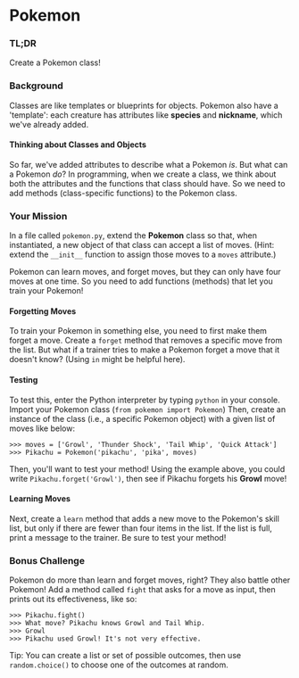 # Pokemon

### TL;DR

Create a Pokemon class!

### Background
Classes are like templates or blueprints for objects. Pokemon also have a 'template': each creature has attributes like **species** and **nickname**, which we've already added.

#### Thinking about Classes and Objects

So far, we've added attributes to describe what a Pokemon *is*. But what can a Pokemon *do*? In programming, when we create a class, we think about both the attributes and the functions that class should have. So we need to add methods (class-specific functions) to the Pokemon class. 

### Your Mission

In a file called `pokemon.py`, extend the **Pokemon** class so that, when instantiated, a new object of that class can accept a list of moves. (Hint: extend the `__init__` function to assign those moves to a `moves` attribute.)

Pokemon can learn moves, and forget moves, but they can only have four moves at one time. So you need to add functions (methods) that let you train your Pokemon!

#### Forgetting Moves
To train your Pokemon in something else, you need to first make them forget a move. Create a `forget` method that removes a specific move from the list. But what if a trainer tries to make a Pokemon forget a move that it doesn't know? (Using `in` might be helpful here).

#### Testing

To test this, enter the Python interpreter by typing `python` in your console. Import your Pokemon class (`from pokemon import Pokemon`) Then, create an instance of the class (i.e., a specific Pokemon object) with a given list of moves like below:

```
>>> moves = ['Growl', 'Thunder Shock', 'Tail Whip', 'Quick Attack']
>>> Pikachu = Pokemon('pikachu', 'pika', moves)
```

Then, you'll want to test your method! Using the example above, you could write `Pikachu.forget('Growl')`, then see if Pikachu forgets his **Growl** move!

#### Learning Moves
Next, create a `learn` method that adds a new move to the Pokemon's skill list, but only if there are fewer than four items in the list. If the list is full, print a message to the trainer. Be sure to test your method!

### Bonus Challenge
Pokemon do more than learn and forget moves, right? They also battle other Pokemon! Add a method called `fight` that asks for a move as input, then prints out its effectiveness, like so:

```
>>> Pikachu.fight()
>>> What move? Pikachu knows Growl and Tail Whip.
>>> Growl
>>> Pikachu used Growl! It's not very effective.
```
Tip: You can create a list or set of possible outcomes, then use `random.choice()` to choose one of the outcomes at random.